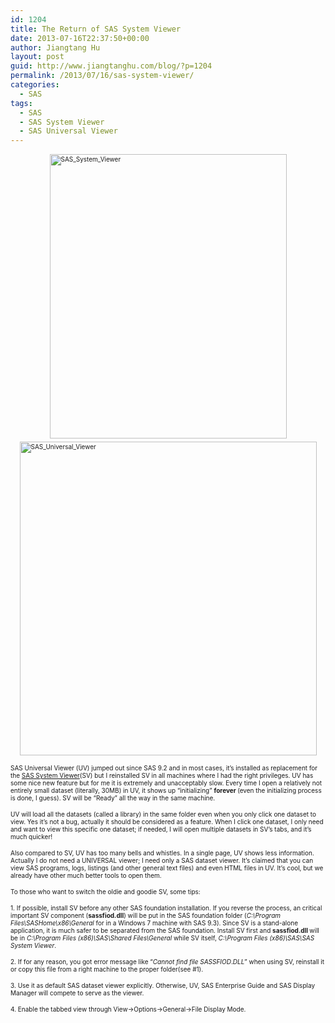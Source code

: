 ```yaml
---
id: 1204
title: The Return of SAS System Viewer
date: 2013-07-16T22:37:50+00:00
author: Jiangtang Hu
layout: post
guid: http://www.jiangtanghu.com/blog/?p=1204
permalink: /2013/07/16/sas-system-viewer/
categories:
  - SAS
tags:
  - SAS
  - SAS System Viewer
  - SAS Universal Viewer
---
```

[<font size="1"><img style="background-image: none; border-right-width: 0px; margin: 3px auto 5px; padding-left: 0px; padding-right: 0px; display: block; float: none; border-top-width: 0px; border-bottom-width: 0px; border-left-width: 0px; padding-top: 0px" title="SAS_System_Viewer" border="0" alt="SAS_System_Viewer" src="http://www.jiangtanghu.com/blog/wp-content/uploads/2013/07/SAS_System_Viewer_thumb.png" width="379" height="455" /></font>](http://www.jiangtanghu.com/blog/wp-content/uploads/2013/07/SAS_System_Viewer.png)[<font size="1"><img style="background-image: none; border-right-width: 0px; margin: 3px auto 5px; padding-left: 0px; padding-right: 0px; display: block; float: none; border-top-width: 0px; border-bottom-width: 0px; border-left-width: 0px; padding-top: 0px" title="SAS_Universal_Viewer" border="0" alt="SAS_Universal_Viewer" src="http://www.jiangtanghu.com/blog/wp-content/uploads/2013/07/SAS_Universal_Viewer_thumb.png" width="475" height="502" /></font>](http://www.jiangtanghu.com/blog/wp-content/uploads/2013/07/SAS_Universal_Viewer.png)

<font size="1">SAS Universal Viewer (UV) jumped out since SAS 9.2 and in most cases, it’s installed as replacement for the <a href="http://support.sas.com/demosdownloads/sysdep_t1.jsp?packageID=000313&jmpflag=N">SAS System Viewer</a>(SV) but I reinstalled SV in all machines where I had the right privileges. UV has some nice new feature but for me it is extremely and unacceptably slow. Every time I open a relatively not entirely small dataset (literally, 30MB) in UV, it shows up “initializing” <strong>forever </strong>(even the initializing process is done, I guess). SV will be “Ready” all the way in the same machine.&#160; </font>

<font size="1">UV will load all the datasets (called a library) in the same folder even when you only click one dataset to view. Yes it’s not a bug, actually it should be considered as a feature. When I click one dataset, I only need and want to view this specific one dataset; if needed, I will open multiple datasets in SV’s tabs, and it’s much quicker!</font>

<font size="1">Also compared to SV, UV has too many bells and whistles. In a single page, UV shows less information. Actually I do not need a UNIVERSAL viewer; I need only a SAS dataset viewer. It’s claimed that you can view SAS programs, logs, listings (and other general text files) and even HTML files in UV. It’s cool, but we already have other much better tools to open them.</font>

<font size="1">To those who want to switch the oldie and goodie SV, some tips:</font>

<font size="1">1. If possible, install SV before any other SAS foundation installation. If you reverse the process, an critical important SV component (<strong>sassfiod.dll</strong>) will be put in the SAS foundation folder (<em>C:\Program Files\SASHome\x86\General </em>for in a Windows 7 machine with SAS 9.3). Since SV is a stand-alone application, it is much safer to be separated from the SAS foundation. Install SV first and <strong>sassfiod.dll </strong>will be in <em>C:\Program Files (x86)\SAS\Shared Files\General</em> while SV itself, <em>C:\Program Files (x86)\SAS\SAS System Viewer</em>.</font>

<font size="1">2. If for any reason, you got error message like “<em>Cannot find file SASSFIOD</em>.<em>DLL</em>” when using SV, reinstall it or copy this file from a right machine to the proper folder(see #1).</font>

<font size="1">3. Use it as default SAS dataset viewer explicitly. Otherwise, UV, SAS Enterprise Guide and SAS Display Manager will compete to serve as the viewer.</font>

<font size="1">4. Enable the tabbed view through View->Options->General->File Display Mode.</font>